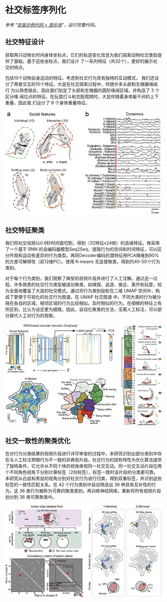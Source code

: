 # 社交标签序列化
*参考 “[安装示例代码 > 游乐场](../../安装示例流程代码/pipeline_playground_installation/)”，运行完整代码。*

## 社交特征设计
获取两只动物长时间身体坐标点，它们的轨迹变化信息为我们探索动物社交类型提供了基础。基于这些坐标点，我们设计
了一系列特征（共32个），更好的展示社交的特点。

包括10个动物自身运动的特征。考虑到社交行为具有独特的互动模式，
我们还设计了两者交互的10个特征。大鼠在社交探索过程中，伴随许多头部和生殖腺嗅闻行
为以熟悉彼此，因此我们划定了头部和生殖腺的圆形嗅闻区域，并构造了 3 个区分嗅
闻位点的特征。在玩耍打斗和交配爬跨时，大鼠伴随着身体躯干间的上下重叠，因此我
们设计了 9 个身体重叠特征。

![feature_design](../../assets/images/social_feature_design.jpg)

## 社交特征聚类
我们将社交视频以0.8秒时间窗切割，得到（32特征x24帧）的高维特征。再采用了一个基于 RNN 的自编码器模型Seq2Seq，提取行为的空间和时间特征，可以区分外观和运动有差异的行为类型。再将Decoder编码的潜特征用PCA降维到90%的方差可解释性（前12维PC）。使用 K-means 无监督聚类，得到约40-50个行为类别。

对于每个行为类别，我们观察了典型的视频片段并进行了人工注解。通过这一过程，许多熟悉的社交行为类型被成功聚类，如嗅探、追逐、接近、离开和玩耍，较为全面地覆盖了大鼠的社交模式。通过将行为类别投影在二维 UMAP 空间中，构成了更便于可视化的社交行为图谱。在 UMAP 社交图谱
中，不同大类的行为被分隔在各自的区域，相邻区域的行为比较相似。及时相似的行为，在细微的特征上有所区别，比认为设定更为细致。因此，自动化聚类的方法，无需人工标注，可以部分替代人工对行为的观察。

![behavior_cluster](../../assets/images/kmeans_cluster.jpg)

## 社交一致性的聚类优化
在对行为分类结果的视频片段进行详尽审查的过程中，本研究识别出部分类别中存在与人工标注预期行为不一致的非典型片段。社交行为的固有特性为优化算法提供了独特条件，它允许从不同个体的视角审视同一社交互动。同一社交互动片段在两个不同角色视角下分别计算标签（2份标签），标签一致时该片段的分类更可靠。本研究从白鼠和黑鼠的视角分别对社交行为进行归类，得到双重标签，并识别这些标签的一致性匹配关系。在 42 个行为类别中自动筛选出 36 种具有互补性的行为。这 36 类行为被称为可靠的聚类类别。再训练神经网络，重新将所有视频片段划分到 36 类可靠聚类中。

![cluster_mirror](../../assets/images/cluster_mirror.jpg)
